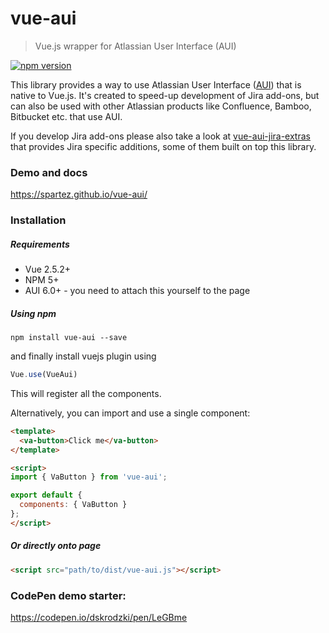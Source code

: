 # vue-aui

> Vue.js wrapper for Atlassian User Interface (AUI)

[![npm version](https://badge.fury.io/js/vue-aui.svg)](https://badge.fury.io/js/vue-aui)

This library provides a way to use Atlassian User Interface ([AUI](https://docs.atlassian.com/aui/latest/))
that is native to Vue.js. It's created to speed-up development of Jira add-ons, but can also be used 
with other Atlassian products like Confluence, Bamboo, Bitbucket etc. that use AUI.

If you develop Jira add-ons please also take a look at [vue-aui-jira-extras](https://github.com/spartez/vue-aui-jira-extras)
that provides Jira specific additions, some of them built on top this library.

### Demo and docs

https://spartez.github.io/vue-aui/

### Installation

##### Requirements

* Vue 2.5.2+
* NPM 5+
* AUI 6.0+ - you need to attach this yourself to the page

##### Using npm
```
npm install vue-aui --save
```

and finally install vuejs plugin using

```js
Vue.use(VueAui)
```

This will register all the components.

Alternatively, you can import and use a single component:

```html
<template>
  <va-button>Click me</va-button>
</template>

<script>
import { VaButton } from 'vue-aui';

export default {
  components: { VaButton }
};
</script>
```

##### Or directly onto page

```html
<script src="path/to/dist/vue-aui.js"></script>
```

### CodePen demo starter:
https://codepen.io/dskrodzki/pen/LeGBme

